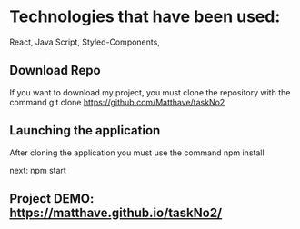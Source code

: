 # Technologies that have been used:
React,
Java Script,
Styled-Components,

## Download Repo
If you want to download my project,
you must clone the repository with the command git clone https://github.com/Matthave/taskNo2

## Launching the application
After cloning the application you must use the command 
npm install

next: 
npm start

## Project DEMO: https://matthave.github.io/taskNo2/
